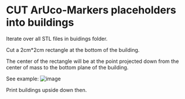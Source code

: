 # CUT ArUco-Markers placeholders into buildings

Iterate over all STL files in buidings folder.

Cut a 2cm*2cm rectangle at the bottom of the building. 

The center of the rectangle will be at the point projected down from the center of mass to the bottom plane of the building.

See example:
![image](https://user-images.githubusercontent.com/4631906/197495895-c8534e7d-fb28-462b-ab84-5ca7ec036509.png)


Print buildings upside down then.
